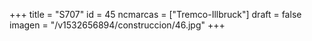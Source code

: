 +++
title = "S707"
id = 45
ncmarcas = ["Tremco-Illbruck"]
draft = false
imagen = "/v1532656894/construccion/46.jpg"
+++

<!--more-->